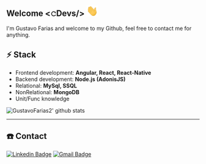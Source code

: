 <h2> Welcome  <𝚌Devs/> <img src="https://raw.githubusercontent.com/ABSphreak/ABSphreak/master/gifs/Hi.gif" width="30px"></h2>

I'm Gustavo Farias and welcome to my Github, feel free to contact me for anything. 

## ⚡ Stack

- Frontend development: **Angular, React, React-Native**
- Backend development: **Node.js (AdonisJS)**
- Relational: **MySql, SSQL**
- NonRelational: **MongoDB**
- Unit/Func knowledge

![GustavoFarias2' github stats](https://github-readme-stats.vercel.app/api?username=gustavofarias2&hide=[%22issues%22]&show_icons=true)

---

## :phone: Contact

[![Linkedin Badge](https://img.shields.io/badge/-Gustavo%20Farias-blue?style=flat-square&logo=Linkedin&logoColor=white&link=https://www.linkedin.com/in/gustavofariasdesiqueira/)](https://www.linkedin.com/in/gustavofariasdesiqueira/) [![Gmail Badge](https://img.shields.io/badge/-gustavo.fariassiqueira@gmail.com-c14438?style=flat-square&logo=Gmail&logoColor=white&link=mailto:gustavo.fariassiqueira@gmail.com)](mailto:gustavo.fariassiqueira@gmail.com)